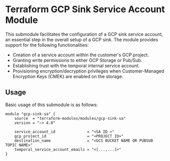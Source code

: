 # Terraform GCP Sink Service Account Module

This submodule facilitates the configuration of a GCP sink service account, an essential step in the overall setup of a GCP sink. The module provides support for the following functionalities:

- Creation of a service account within the customer's GCP project.
- Granting write permissions to either GCP Storage or Pub/Sub.
- Establishing trust with the temporal internal service account.
- Provisioning encryption/decryption privileges when Customer-Managed Encryption Keys (CMEK) are enabled on the storage.

## Usage

Basic usage of this submodule is as follows:

```hcl
module "gcp-sink-sa" {
    source  = "terraform-modules/modules/gcp-sink-sa"
    version = "~> 4.0"

    service_account_id              = "<SA ID >"
    gcp_project_id                  = "<PROJECT ID>"
    destination_name                = "<GCS BUCKET NAME OR PUBSUB TOPIC NAME>"
    temporal_service_account_emails = "<[...,...]>"
}
```